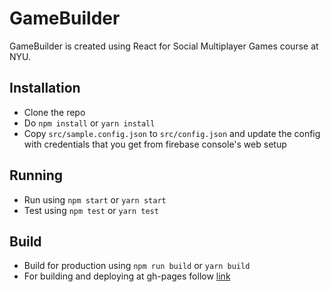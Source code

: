 # GameBuilder

GameBuilder is created using React for Social Multiplayer Games course at NYU.

## Installation

- Clone the repo
- Do `npm install` or `yarn install`
- Copy `src/sample.config.json` to `src/config.json` and update the config with credentials that you get from firebase console's web setup


## Running

- Run using `npm start` or `yarn start`
- Test using `npm test` or `yarn test`

## Build

- Build for production using `npm run build` or `yarn build`
- For building and deploying at gh-pages follow [link](https://github.com/facebookincubator/create-react-app/blob/master/packages/react-scripts/template/README.md#github-pages)
